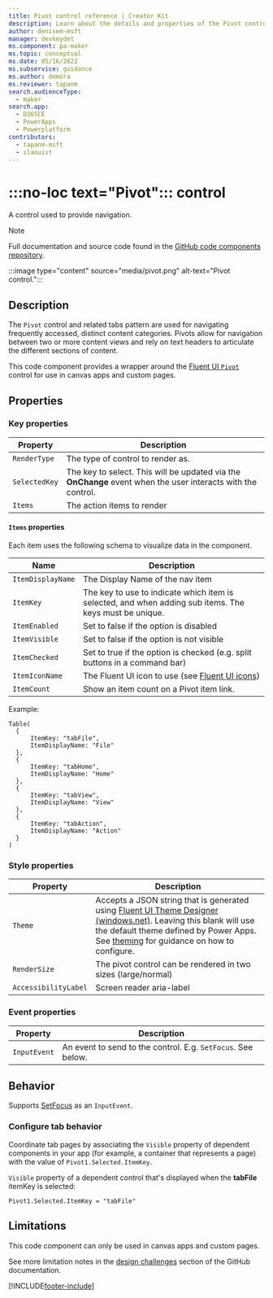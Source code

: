```yaml
---
title: Pivot control reference | Creator Kit
description: Learn about the details and properties of the Pivot control in the Creator Kit.
author: denisem-msft
manager: devkeydet
ms.component: pa-maker
ms.topic: conceptual
ms.date: 05/16/2022
ms.subservice: guidance
ms.author: demora
ms.reviewer: tapanm
search.audienceType: 
  - maker
search.app: 
  - D365CE
  - PowerApps
  - Powerplatform
contributors:
  - tapanm-msft
  - slaouist
---
```


# :::no-loc text="Pivot"::: control

A control used to provide navigation.

> [!NOTE]
> Full documentation and source code found in the [GitHub code components repository](https://github.com/microsoft/powercat-code-components/tree/main/Pivot).

:::image type="content" source="media/pivot.png" alt-text="Pivot control.":::

## Description

The `Pivot` control and related tabs pattern are used for navigating frequently accessed, distinct content categories. Pivots allow for navigation between two or more content views and rely on text headers to articulate the different sections of content.

This code component provides a wrapper around the [Fluent UI `Pivot`](https://developer.microsoft.com/fluentui#/controls/web/pivot) control for use in canvas apps and custom pages.

## Properties

### Key properties

| Property | Description |
| -------- | ----------- |
| `RenderType` | The type of control to render as. |
| `SelectedKey` | The key to select. This will be updated via the **OnChange** event when the user interacts with the control. |
| `Items` | The action items to render |

#### `Items` properties

Each item uses the following schema to visualize data in the component. 

| Name | Description |
| ------ | ----------- |
  | `ItemDisplayName` | The Display Name of the nav item |
  | `ItemKey` | The key to use to indicate which item is selected, and when adding sub items. The keys must be unique. |
  | `ItemEnabled` | Set to false if the option is disabled |
  | `ItemVisible` | Set to false if the option is not visible |
  | `ItemChecked` | Set to true if the option is checked (e.g. split buttons in a command bar) |
  | `ItemIconName` | The Fluent UI icon to use (see [Fluent UI icons](https://developer.microsoft.com/en-us/fluentui#/styles/web/icons)) |
  | `ItemCount` | Show an item count on a Pivot item link. |

Example:

  ```powerapps-dot
Table(
    {
        ItemKey: "tabFile",
        ItemDisplayName: "File"
    },
    {
        ItemKey: "tabHome",
        ItemDisplayName: "Home"
    },
    {
        ItemKey: "tabView",
        ItemDisplayName: "View"
    },
    {
        ItemKey: "tabAction",
        ItemDisplayName: "Action"
    }
)
  ```

### Style properties

| Property | Description |
| -------- | ----------- |
| `Theme` | Accepts a JSON string that is generated using [Fluent UI Theme Designer (windows.net)](https://fabricweb.z5.web.core.windows.net/pr-deploy-site/refs/heads/master/theming-designer/). Leaving this blank will use the default theme defined by Power Apps. See [theming](theme.md) for guidance on how to configure. |
| `RenderSize` | The pivot control can be rendered in two sizes (large/normal) |
| `AccessibilityLabel` | Screen reader aria-label |

### Event properties

| Property | Description |
| -------- | ----------- |
| `InputEvent` | An event to send to the control. E.g. `SetFocus`. See below. |

## Behavior

Supports [SetFocus](setfocus.md) as an `InputEvent`.

### Configure tab behavior

Coordinate tab pages by associating the `Visible` property of dependent components in your app (for example, a container that represents a page) with the value of `Pivot1.Selected.ItemKey`.

`Visible` property of a dependent control that's displayed when the **tabFile** itemKey is selected:

  ```powerapps-dot
Pivot1.Selected.ItemKey = "tabFile"
  ```

## Limitations

This code component can only be used in canvas apps and custom pages.

See more limitation notes in the [design challenges](https://github.com/microsoft/powercat-code-components/tree/main/Pivot#design-challenges) section of the GitHub documentation.

[!INCLUDE[footer-include](../../includes/footer-banner.md)]